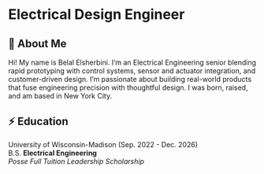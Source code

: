# Electrical Design Engineer

## 👋 About Me  
Hi! My name is Belal Elsherbini. I’m an Electrical Engineering senior blending rapid prototyping with control systems, sensor and actuator integration, and customer-driven design. I’m passionate about building real-world products that fuse engineering precision with thoughtful design. I was born, raised, and am based in New York City.

## ⚡️ **Education**
University of Wisconsin-Madison (Sep. 2022 - Dec. 2026)  
B.S. **Electrical Engineering**  
*Posse Full Tuition Leadership Scholarship*


